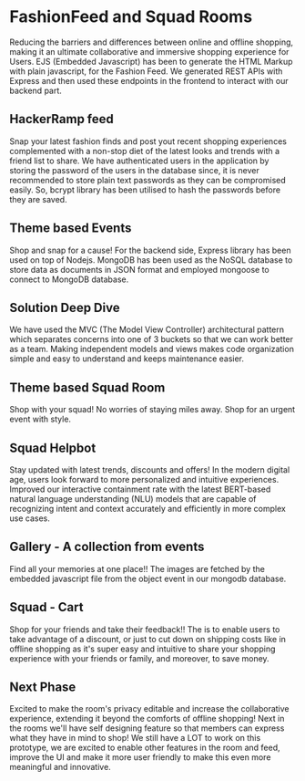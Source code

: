 # FashionFeed and Squad Rooms
Reducing the barriers and differences between online and offline shopping, making it an ultimate collaborative and  immersive shopping experience for Users. 
EJS (Embedded Javascript) has been to generate the HTML Markup with plain javascript, for the Fashion Feed.
We generated REST APIs with Express and then used these endpoints in the frontend to interact with our backend part.


## HackerRamp feed 
Snap your latest fashion finds and post yout recent shopping experiences complemented with a non-stop diet of the latest looks and trends with a friend list to share. We have authenticated users in the application by storing the password of the users in the database since, it is never recommended to store plain text passwords as they can be compromised easily. So, bcrypt library has been utilised to hash the passwords before they are saved.

## Theme based Events
Shop and snap for a cause! For the backend side, Express library has been used on top of Nodejs. MongoDB has been used as the NoSQL database to store data as documents in JSON format and  employed mongoose to connect to MongoDB database.

## Solution Deep Dive
We have used the MVC (The Model View Controller) architectural pattern which separates concerns into one of 3 buckets so that we can work better as a team. Making independent models and views makes code organization simple and easy to understand and keeps maintenance easier.

## Theme based Squad Room
Shop with your squad! No worries of staying miles away. Shop for an urgent event with style.

## Squad Helpbot 
Stay updated with latest trends, discounts and offers! In the modern digital age, users look forward to more personalized and intuitive experiences. Improved our interactive containment rate with the latest BERT-based natural language understanding (NLU) models that are capable of recognizing intent and context accurately and efficiently in more complex use cases.


## Gallery - A collection from events 
Find all your memories at one place!! The images are fetched by the embedded javascript file from the object event in our mongodb database. 


## Squad - Cart 
Shop for your friends and take their feedback!! The is to enable users to take advantage of a discount, or just to cut down on shipping costs  like in offline shopping as it's super easy and intuitive to share your shopping experience with your friends or family, and moreover, to save money. 

## Next Phase
Excited to make the room's privacy editable and increase the collaborative experience, extending it beyond the comforts of offline shopping!
Next in the rooms we'll have self designing feature so that members can express what they have in mind to shop!
We still have a LOT to work on this prototype, we are excited to enable other features in the room and feed, improve the UI and make it more user friendly to make this even more meaningful and innovative. 

